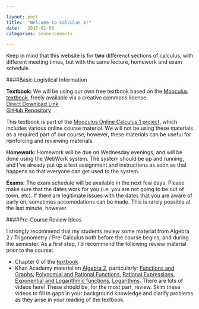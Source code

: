 ```yaml
---

layout: post
title:  "Welcome to Calculus 1!"
date:   2017-01-06
categories: announcements 

---
```


Keep in mind that this website is for **two** differenct sections of calculus, with different meeting times, but with the same lecture, homework and exam schedule.

####Basic Logistical Information

**Textbook:**
We will be using our own free textbook based on the [Mooculus textbook](https://mooculus.osu.edu/handouts), freely available via a creative commons license. 
<br />
[Direct Download Link](https://github.com/dkrashen/calc-text/raw/master/textbook.pdf)
<br />
[GitHub Repository](https://github.com/dkrashen/calc-text)

This textbook is part of the [Mooculus Online Calculus 1 project](https://mooculus.osu.edu/), which includes various online course material. We will not be using these materials as a required part of our course, however, these materials can be useful for reinforcing and reviewing materials.

**Homework:**
Homework will be
due on Wednesday evenings, and will be done using the WebWork system. The system
should be up and running, and I've already put up a test
assignment and instructions as soon as that happens so that everyone can
get used to the system.

**Exams:**
The exam schedule will be available in the next few days. Please make sure
that the dates work for you (i.e. you are not going to be out of town,
etc). If there are legitimate issues with the dates that you are aware of
early on, sometimes accomodations can be made. This is rarely possible at
the last minute, however.

####Pre-Course Review Ideas

I strongly recommend that my students review some material from Algebra 2 / Trigonometry / Pre-Calculus both before the course begins, and during the semester. As a first step, I'd recommend the following review material prior to the course:

- Chapter 0 of the [textbook](https://github.com/dkrashen/calc-text/raw/master/textbook.pdf)
- Khan Academy material on [Algebra 2](https://www.khanacademy.org/math/algebra2), particularly: [Functions and Graphs](https://www.khanacademy.org/math/algebra2/functions_and_graphs), [Polynomial and Rational Functions](https://www.khanacademy.org/math/algebra2/polynomial_and_rational), [Rational Expressions](https://www.khanacademy.org/math/algebra2/rational-expressions), [Exponential and Logarithmic functions](https://www.khanacademy.org/math/algebra2/exponential_and_logarithmic_func), [Logarithms](https://www.khanacademy.org/math/algebra2/logarithms-tutorial). There are lots of videos here! These should be, for the most part, review. Skim these videos to fill in gaps in your background knowledge and clarify problems as they arise in your reading of the textbook.
